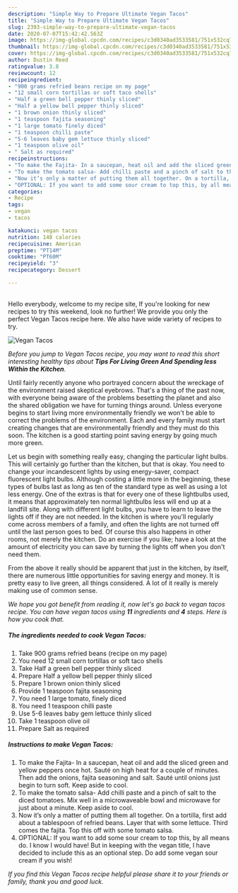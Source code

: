 ```yaml
---
description: "Simple Way to Prepare Ultimate Vegan Tacos"
title: "Simple Way to Prepare Ultimate Vegan Tacos"
slug: 2393-simple-way-to-prepare-ultimate-vegan-tacos
date: 2020-07-07T15:42:42.563Z
image: https://img-global.cpcdn.com/recipes/c3d0340ad3533581/751x532cq70/vegan-tacos-recipe-main-photo.jpg
thumbnail: https://img-global.cpcdn.com/recipes/c3d0340ad3533581/751x532cq70/vegan-tacos-recipe-main-photo.jpg
cover: https://img-global.cpcdn.com/recipes/c3d0340ad3533581/751x532cq70/vegan-tacos-recipe-main-photo.jpg
author: Dustin Reed
ratingvalue: 3.8
reviewcount: 12
recipeingredient:
- "900 grams refried beans recipe on my page"
- "12 small corn tortillas or soft taco shells"
- "Half a green bell pepper thinly sliced"
- "Half a yellow bell pepper thinly sliced"
- "1 brown onion thinly sliced"
- "1 teaspoon fajita seasoning"
- "1 large tomato finely diced"
- "1 teaspoon chilli paste"
- "5-6 leaves baby gem lettuce thinly sliced"
- "1 teaspoon olive oil"
- " Salt as required"
recipeinstructions:
- "To make the Fajita- In a saucepan, heat oil and add the sliced green and yellow peppers once hot. Sauté on high heat for a couple of minutes. Then add the onions, fajita seasoning and salt. Sauté until onions just begin to turn soft. Keep aside to cool."
- "To make the tomato salsa- Add chilli paste and a pinch of salt to the diced tomatoes. Mix well in a microwaveable bowl and microwave for just about a minute. Keep aside to cool."
- "Now it’s only a matter of putting them all together. On a tortilla, first add about a tablespoon of refried beans. Layer that with some lettuce. Third comes the fajita. Top this off with some tomato salsa."
- "OPTIONAL: If you want to add some sour cream to top this, by all means do. I know I would have! But in keeping with the vegan title, I have decided to include this as an optional step. Do add some vegan sour cream if you wish!"
categories:
- Recipe
tags:
- vegan
- tacos

katakunci: vegan tacos 
nutrition: 148 calories
recipecuisine: American
preptime: "PT14M"
cooktime: "PT60M"
recipeyield: "3"
recipecategory: Dessert

---
```

<br>
Hello everybody, welcome to my recipe site, If you're looking for new recipes to try this weekend, look no further! We provide you only the perfect Vegan Tacos recipe here. We also have wide variety of recipes to try.
<br>


![Vegan Tacos](https://img-global.cpcdn.com/recipes/c3d0340ad3533581/751x532cq70/vegan-tacos-recipe-main-photo.jpg)

<i>Before you jump to Vegan Tacos recipe, you may want to read this short interesting healthy tips about 
<strong>Tips For Living Green And Spending less Within the Kitchen</strong>.</i>
</br>

Until fairly recently anyone who portrayed concern about the wreckage of the environment raised skeptical eyebrows. That's a thing of the past now, with everyone being aware of the problems besetting the planet and also the shared obligation we have for turning things around. Unless everyone begins to start living more environmentally friendly we won't be able to correct the problems of the environment. Each and every family must start creating changes that are environmentally friendly and they must do this soon. The kitchen is a good starting point saving energy by going much more green.

Let us begin with something really easy, changing the particular light bulbs. This will certainly go further than the kitchen, but that is okay. You need to change your incandescent lights by using energy-saver, compact fluorescent light bulbs. Although costing a little more in the beginning, these types of bulbs last as long as ten of the standard type as well as using a lot less energy. One of the extras is that for every one of these lightbulbs used, it means that approximately ten normal lightbulbs less will end up at a landfill site. Along with different light bulbs, you have to learn to leave the lights off if they are not needed. In the kitchen is where you'll regularly come across members of a family, and often the lights are not turned off until the last person goes to bed. Of course this also happens in other rooms, not merely the kitchen. Do an exercise if you like; have a look at the amount of electricity you can save by turning the lights off when you don't need them.

From the above it really should be apparent that just in the kitchen, by itself, there are numerous little opportunities for saving energy and money. It is pretty easy to live green, all things considered. A lot of it really is merely making use of common sense.


<i>We hope you got benefit from reading it, now let's go back to vegan tacos recipe. You can have vegan tacos using <strong>11</strong> ingredients and <strong>4</strong> steps. Here is how you cook that.
</i>

##### The ingredients needed to cook Vegan Tacos:

1. Take 900 grams refried beans (recipe on my page)
1. You need 12 small corn tortillas or soft taco shells
1. Take Half a green bell pepper thinly sliced
1. Prepare Half a yellow bell pepper thinly sliced
1. Prepare 1 brown onion thinly sliced
1. Provide 1 teaspoon fajita seasoning
1. You need 1 large tomato, finely diced
1. You need 1 teaspoon chilli paste
1. Use 5-6 leaves baby gem lettuce thinly sliced
1. Take 1 teaspoon olive oil
1. Prepare  Salt as required


##### Instructions to make Vegan Tacos:

1. To make the Fajita- In a saucepan, heat oil and add the sliced green and yellow peppers once hot. Sauté on high heat for a couple of minutes. Then add the onions, fajita seasoning and salt. Sauté until onions just begin to turn soft. Keep aside to cool.
1. To make the tomato salsa- Add chilli paste and a pinch of salt to the diced tomatoes. Mix well in a microwaveable bowl and microwave for just about a minute. Keep aside to cool.
1. Now it’s only a matter of putting them all together. On a tortilla, first add about a tablespoon of refried beans. Layer that with some lettuce. Third comes the fajita. Top this off with some tomato salsa.
1. OPTIONAL: If you want to add some sour cream to top this, by all means do. I know I would have! But in keeping with the vegan title, I have decided to include this as an optional step. Do add some vegan sour cream if you wish!


<i>If you find this Vegan Tacos recipe helpful please share it to your friends or family, thank you and good luck.</i>
